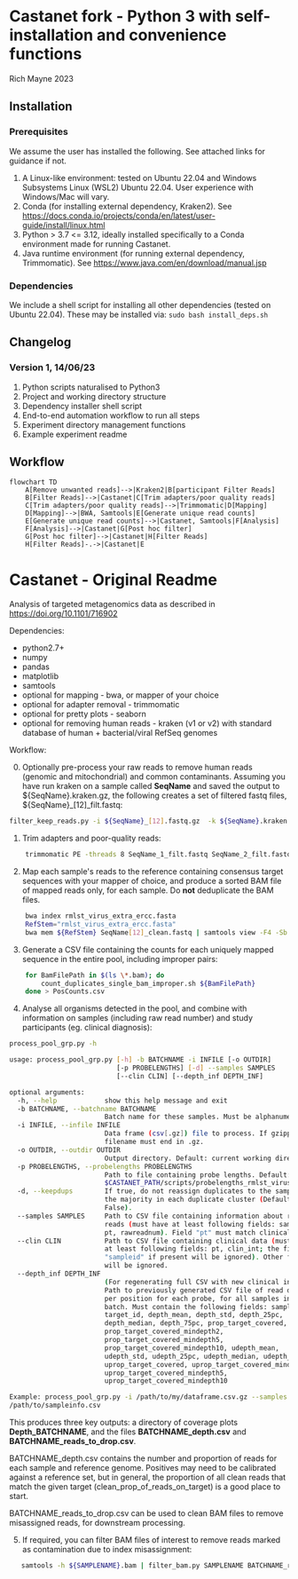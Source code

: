 # Castanet fork - Python 3 with self-installation and convenience functions
Rich Mayne 2023
## Installation
### Prerequisites
We assume the user has installed the following. See attached links for guidance if not.
1. A Linux-like environment: tested on Ubuntu 22.04 and Windows Subsystems Linux (WSL2) Ubuntu 22.04. User experience with Windows/Mac will vary.
1. Conda (for installing external dependency, Kraken2). See https://docs.conda.io/projects/conda/en/latest/user-guide/install/linux.html
1. Python > 3.7 <= 3.12, ideally installed specifically to a Conda environment made for running Castanet.
1. Java runtime environment (for running external dependency, Trimmomatic). See https://www.java.com/en/download/manual.jsp 

### Dependencies
We include a shell script for installing all other dependencies (tested on Ubuntu 22.04). These may be installed via:
```sudo bash install_deps.sh```


## Changelog
### Version 1, 14/06/23
1. Python scripts naturalised to Python3
1. Project and working directory structure
1. Dependency installer shell script
1. End-to-end automation workflow to run all steps
1. Experiment directory management functions
1. Example experiment readme

## Workflow
```mermaid
flowchart TD
    A[Remove unwanted reads]-->|Kraken2|B[participant Filter Reads]
    B[Filter Reads]-->|Castanet|C[Trim adapters/poor quality reads]
    C[Trim adapters/poor quality reads]-->|Trimmomatic|D[Mapping]
    D[Mapping]-->|BWA, Samtools|E[Generate unique read counts]
    E[Generate unique read counts]-->|Castanet, Samtools|F[Analysis]
    F[Analysis]-->|Castanet|G[Post hoc filter]
    G[Post hoc filter]-->|Castanet|H[Filter Reads]
    H[Filter Reads]-.->|Castanet|E
```

# Castanet - Original Readme
Analysis of targeted metagenomics data as described in https://doi.org/10.1101/716902

Dependencies:
* python2.7+
* numpy
* pandas
* matplotlib
* samtools
* optional for mapping - bwa, or mapper of your choice
* optional for adapter removal - trimmomatic
* optional for pretty plots - seaborn
* optional for removing human reads - kraken (v1 or v2) with standard database of human + bacterial/viral RefSeq genomes 

Workflow:

0) Optionally pre-process your raw reads to remove human reads (genomic and mitochondrial) and common contaminants. Assuming you have run kraken on a sample called **SeqName** and saved the output to ${SeqName}.kraken.gz, the following creates a set of filtered fastq files, ${SeqName}_[12]_filt.fastq:
```bash
filter_keep_reads.py -i ${SeqName}_[12].fastq.gz  -k ${SeqName}.kraken.gz --xT Homo,Alteromonas,Achromobacter -x 1969841 --suffix filt
```

1) Trim adapters and poor-quality reads:
```bash
    trimmomatic PE -threads 8 SeqName_1_filt.fastq SeqName_2_filt.fastq SeqName_1_clean.fastq tmp_SeqName_1_trimmings.fq SeqName_2_clean.fastq tmp_SeqName_2_trimmings.fq ILLUMINACLIP:${AdaptersPath}:2:10:7:1:true MINLEN:80 
```

2) Map each sample's reads to the reference containing consensus target sequences with your mapper of choice, and produce a sorted BAM file of mapped reads only, for each sample. Do **not** deduplicate the BAM files.
```bash
    bwa index rmlst_virus_extra_ercc.fasta
    RefStem="rmlst_virus_extra_ercc.fasta"
    bwa mem ${RefStem} SeqName[12]_clean.fastq | samtools view -F4 -Sb -| samtools sort - 1> ${SeqName}.bam 
```

3) Generate a CSV file containing the counts for each uniquely mapped sequence in the entire pool, including improper pairs:
```bash
    for BamFilePath in $(ls \*.bam); do
        count_duplicates_single_bam_improper.sh ${BamFilePath}
    done > PosCounts.csv
```

4) Analyse all organisms detected in the pool, and combine with information on samples (including raw read number) and study participants (eg. clinical diagnosis):
```bash
process_pool_grp.py -h

usage: process_pool_grp.py [-h] -b BATCHNAME -i INFILE [-o OUTDIR]
                           [-p PROBELENGTHS] [-d] --samples SAMPLES
                           [--clin CLIN] [--depth_inf DEPTH_INF]

optional arguments:
  -h, --help            show this help message and exit
  -b BATCHNAME, --batchname BATCHNAME
                        Batch name for these samples. Must be alphanumeric.
  -i INFILE, --infile INFILE
                        Data frame (csv[.gz]) file to process. If gzipped,
                        filename must end in .gz.
  -o OUTDIR, --outdir OUTDIR
                        Output directory. Default: current working directory.
  -p PROBELENGTHS, --probelengths PROBELENGTHS
                        Path to file containing probe lengths. Default:
                        $CASTANET_PATH/scripts/probelengths_rmlst_virus_extra_ercc.csv
  -d, --keepdups        If true, do not reassign duplicates to the sample with
                        the majority in each duplicate cluster (Default:
                        False).
  --samples SAMPLES     Path to CSV file containing information about raw
                        reads (must have at least following fields: sampleid,
                        pt, rawreadnum). Field "pt" must match clinical data.
  --clin CLIN           Path to CSV file containing clinical data (must have
                        at least following fields: pt, clin_int; the field
                        "sampleid" if present will be ignored). Other fields
                        will be ignored.
  --depth_inf DEPTH_INF
                        (For regenerating full CSV with new clinical info):
                        Path to previously generated CSV file of read depth
                        per position for each probe, for all samples in this
                        batch. Must contain the following fields: sampleid,
                        target_id, depth_mean, depth_std, depth_25pc,
                        depth_median, depth_75pc, prop_target_covered,
                        prop_target_covered_mindepth2,
                        prop_target_covered_mindepth5,
                        prop_target_covered_mindepth10, udepth_mean,
                        udepth_std, udepth_25pc, udepth_median, udepth_75pc,
                        uprop_target_covered, uprop_target_covered_mindepth2,
                        uprop_target_covered_mindepth5,
                        uprop_target_covered_mindepth10

Example: process_pool_grp.py -i /path/to/my/dataframe.csv.gz --samples
/path/to/sampleinfo.csv
```
This produces three key outputs: a directory of coverage plots **Depth_BATCHNAME**, and the files **BATCHNAME_depth.csv** and **BATCHNAME_reads_to_drop.csv**.

BATCHNAME_depth.csv contains the number and proportion of reads for each sample and reference genome. Positives may need to be calibrated against a reference set, but in general, the proportion of all clean reads that match the given target (clean_prop_of_reads_on_target) is a good place to start.

BATCHNAME_reads_to_drop.csv can be used to clean BAM files to remove misassigned reads, for downstream processing.

5) If required, you can filter BAM files of interest to remove reads marked as contamination due to index misassignment:
```bash
   samtools -h ${SAMPLENAME}.bam | filter_bam.py SAMPLENAME BATCHNAME_reads_to_drop.csv
```
